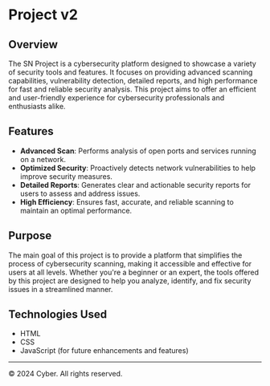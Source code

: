 # Project v2

## Overview

The SN Project is a cybersecurity platform designed to showcase a variety of security tools and features. It focuses on providing advanced scanning capabilities, vulnerability detection, detailed reports, and high performance for fast and reliable security analysis. This project aims to offer an efficient and user-friendly experience for cybersecurity professionals and enthusiasts alike.

## Features

- **Advanced Scan**: Performs analysis of open ports and services running on a network.
- **Optimized Security**: Proactively detects network vulnerabilities to help improve security measures.
- **Detailed Reports**: Generates clear and actionable security reports for users to assess and address issues.
- **High Efficiency**: Ensures fast, accurate, and reliable scanning to maintain an optimal performance.

## Purpose

The main goal of this project is to provide a platform that simplifies the process of cybersecurity scanning, making it accessible and effective for users at all levels. Whether you're a beginner or an expert, the tools offered by this project are designed to help you analyze, identify, and fix security issues in a streamlined manner.

## Technologies Used

- HTML
- CSS
- JavaScript (for future enhancements and features)

---

© 2024 Cyber. All rights reserved.